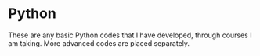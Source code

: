 # Python
These are any basic Python codes that I have developed, through courses I am taking. More advanced codes are placed separately.

